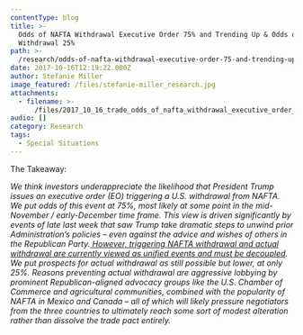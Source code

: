```yaml
---
contentType: blog
title: >-
  Odds of NAFTA Withdrawal Executive Order 75% and Trending Up & Odds of Actual
  Withdrawal 25%
path: >-
  /research/odds-of-nafta-withdrawal-executive-order-75-and-trending-up-odds-of-actual-withdrawal-25/
date: 2017-10-16T12:19:22.000Z
author: Stefanie Miller
image_featured: /files/stefanie-miller_research.jpg
attachments:
  - filename: >-
      /files/2017_10_16_trade_odds_of_nafta_withdrawal_executive_order_75_odds_of_actual_25.pdf
audio: []
category: Research
tags:
  - Special Situations
---
```

The Takeaway:

_We think investors underappreciate the likelihood that President Trump issues an executive order (EO) triggering a U.S. withdrawal from NAFTA. We put odds of this event at 75%, most likely at some point in the mid-November / early-December time frame. This view is driven significantly by events of late last week that saw Trump take dramatic steps to unwind prior Administration’s policies – even against the advice and wishes of others in the Republican Party.<u> However, triggering NAFTA withdrawal and actual withdrawal are currently viewed as unified events and must be decoupled</u>. We put prospects for actual withdrawal as still possible but lower, at only 25%. Reasons preventing actual withdrawal are aggressive lobbying by prominent Republican-aligned advocacy groups like the U.S. Chamber of Commerce and agricultural communities, combined with the popularity of NAFTA in Mexico and Canada – all of which will likely pressure negotiators from the three countries to ultimately reach some sort of modest alteration rather than dissolve the trade pact entirely._
